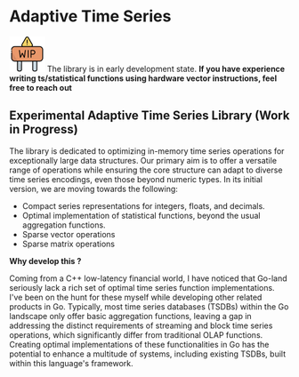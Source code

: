 # Adaptive Time Series

<img src='https://github.com/rmravindran/ats/blob/main/wip.png' width='64'/> The library is in early development state. **If you have experience writing ts/statistical functions using hardware vector instructions, feel free to reach out**

## Experimental Adaptive Time Series Library (Work in Progress)

The library is dedicated to optimizing in-memory time series operations for exceptionally large data structures. Our primary aim is to offer a versatile range of operations while ensuring the core structure can adapt to diverse time series encodings, even those beyond numeric types. In its initial version, we are moving towards the following:

- Compact series representations for integers, floats, and decimals.
- Optimal implementation of statistical functions, beyond the usual aggregation functions.
- Sparse vector operations
- Sparse matrix operations

**Why develop this ?**

Coming from a C++ low-latency financial world, I have noticed that Go-land seriously lack a rich set of optimal time series function implementations. I've been on the hunt for these myself while developing other related products in Go. Typically, most time series databases (TSDBs) within the Go landscape only offer basic aggregation functions, leaving a gap in addressing the distinct requirements of streaming and block time series operations, which significantly differ from traditional OLAP functions. Creating optimal implementations of these functionalities in Go has the potential to enhance a multitude of systems, including existing TSDBs, built within this language's framework.


